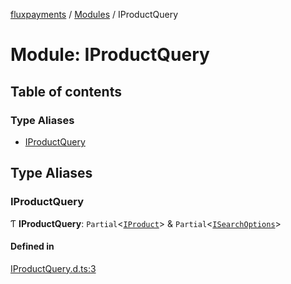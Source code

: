 [fluxpayments](../README.md) / [Modules](../modules.md) / IProductQuery

# Module: IProductQuery

## Table of contents

### Type Aliases

- [IProductQuery](IProductQuery.md#iproductquery)

## Type Aliases

### IProductQuery

Ƭ **IProductQuery**: `Partial`\<[`IProduct`](../interfaces/IProduct.IProduct.md)\> & `Partial`\<[`ISearchOptions`](../interfaces/ISearchOptions.ISearchOptions.md)\>

#### Defined in

[IProductQuery.d.ts:3](https://github.com/fluxpayments1/fluxpayments_api_ts/blob/337146b09154a8648c79b47986f5dad3ea684e63/src/types/flux_types/IProductQuery.d.ts#L3)
